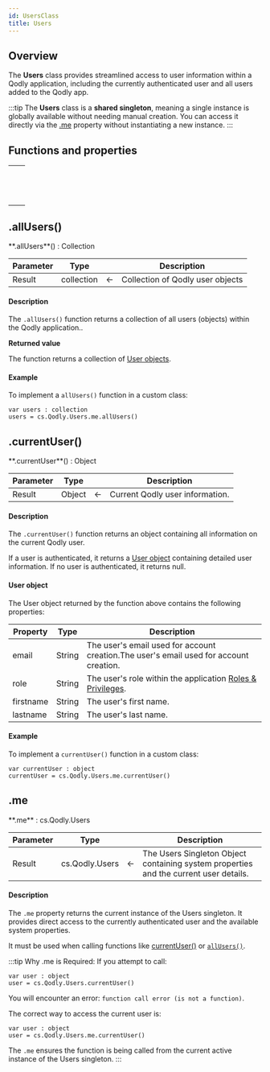```yaml
---
id: UsersClass
title: Users
---
```



## Overview

The **Users** class provides streamlined access to user information within a Qodly application, including the currently authenticated user and all users added to the Qodly app.

:::tip
The **Users** class is a **shared singleton**, meaning a single instance is globally available without needing manual creation. You can access it directly via the [.me](#me) property without instantiating a new instance.
:::


## Functions and properties

||
|---|
|[<!-- INCLUDE #Users.allUsers().Syntax -->](#allusers)&nbsp;&nbsp;&nbsp;&nbsp;<!-- INCLUDE #Users.allUsers().Summary -->|
|[<!-- INCLUDE #Users.currentUser().Syntax -->](#currentuser)&nbsp;&nbsp;&nbsp;&nbsp;<!-- INCLUDE #Users.currentUser().Summary -->|
|[<!-- INCLUDE #Users.me.Syntax -->](#me)&nbsp;&nbsp;&nbsp;&nbsp;<!-- INCLUDE #Users.me.Summary -->|



## .allUsers()

<!--REF #Users.allUsers().Syntax -->**.allUsers**() : Collection<!-- END REF -->


<!--REF #Users.allUsers().Params -->
|Parameter|Type||Description|
|---|---|---|---|
|Result|collection|&#8592;|Collection of Qodly user objects|<!-- END REF -->


#### Description

The `.allUsers()` function <!-- REF #Users.allUsers().Summary -->returns a collection of all users (objects) within the Qodly application.<!-- END REF -->.

**Returned value**

The function returns a collection of [User objects](#user-object).


#### Example

To implement a `allUsers()` function in a custom class:


```qs
var users : collection
users = cs.Qodly.Users.me.allUsers()
```


## .currentUser()

<!--REF #Users.currentUser().Syntax -->**.currentUser**() : Object<!-- END REF -->


<!--REF #Users.currentUser().Params -->
|Parameter|Type||Description|
|---|---|---|---|
|Result|Object|&#8592;|Current Qodly user information.|<!-- END REF -->


#### Description

The `.currentUser()` function <!-- REF #Users.currentUser().Summary -->returns an object containing all information on the current Qodly user.<!-- END REF -->

If a user is authenticated, it returns a [User object](#user-object) containing detailed user information. If no user is authenticated, it returns null.


#### User object

The User object returned by the function above contains the following properties:

|Property|Type|Description|
|---|---|---|
|email|String|The user's email used for account creation.The user's email used for account creation.|
|role|String|The user's role within the application [Roles & Privileges](../studio/roles/rolesPrivilegesOverview.md).|
|firstname|String|The user's first name.|
|lastname|String|The user's last name.|


#### Example

To implement a `currentUser()` function in a custom class:

```qs
var currentUser : object
currentUser = cs.Qodly.Users.me.currentUser()
```


## .me

<!--REF #Users.me.Syntax -->**.me** : cs.Qodly.Users<!-- END REF -->


<!--REF #Users.me.Params -->
|Parameter|Type||Description|
|---|---|---|---|
|Result|cs.Qodly.Users|&#8592;|The Users Singleton Object containing system properties and the current user details.|<!-- END REF -->


#### Description

The `.me` property <!-- REF #Users.me.Summary -->returns the current instance of the Users singleton.<!-- END REF -->  It provides direct access to the currently authenticated user and the available system properties.

It must be used when calling functions like [currentUser()](#currentuser) or [`allUsers()`](#allusers).

:::tip Why .me is Required:
If you attempt to call:

```qs
var user : object
user = cs.Qodly.Users.currentUser()
```

You will encounter an error: `function call error (is not a function)`.

The correct way to access the current user is:

```qs
var user : object
user = cs.Qodly.Users.me.currentUser()
```

The `.me` ensures the function is being called from the current active instance of the Users singleton.
:::